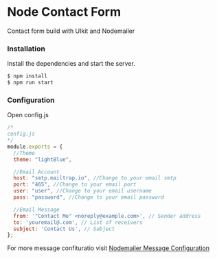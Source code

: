 # Node Contact Form
Contact form build with UIkit and Nodemailer

### Installation
Install the dependencies and start the server.
```sh
$ npm install
$ npm run start
```

### Configuration
Open config.js
```javascript
/* 
config.js
*/
module.exports = {
  //Theme
  theme: "lightBlue",

  //Email Account
  host: "smtp.mailtrap.io", //Change to your email smtp
  port: "465", //Change to your email port
  user: "user", //Change to your email username
  pass: "password", //Change to your email password

  //Email Message
  from: '"Contact Me" <noreply@example.com>', // Sender address
  to: 'youremail@.com', // List of receivers
  subject: 'Contact Us', // Subject
};
```

For more message confituratio visit [Nodemailer Message Configuration](https://nodemailer.com/message/)
